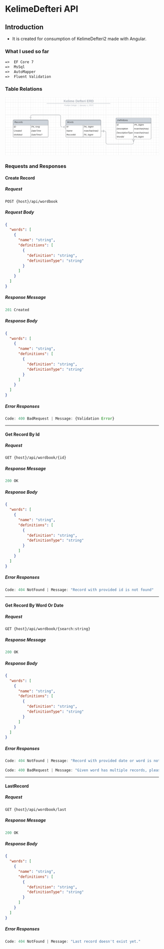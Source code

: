 # KelimeDefteri API

## Introduction

- It is created for consumption of KelimeDefteri2 made with Angular.

### What I used so far

    =>  EF Core 7
    =>  MsSql
    =>  AutoMapper
    =>  Fluent Validation

### Table Relations

![Table Relations](./Documents/Pics/KelimeDefteriERD.png)

### Requests and Responses

#### Create Record

##### Request

````
POST {host}/api/wordbook
````

##### Request Body

````json
{
  "words": [
    {
      "name": "string",
      "definitions": [
        {
          "definition": "string",
          "definitionType": "string"
        }
      ]
    }
  ]
}
````

##### Response Message

````js
201 Created
````

##### Response Body

````json
{
  "words": [
    {
      "name": "string",
      "definitions": [
        {
          "definition": "string",
          "definitionType": "string"
        }
      ]
    }
  ]
}
````

##### Error Responses

````js
Code: 400 BadRequest | Message: {Validation Error}
````

----------------------------

#### Get Record By Id

##### Request

````
GET {host}/api/wordbook/{id}
````

##### Response Message

````js
200 OK
````

##### Response Body

````json
{
  "words": [
    {
      "name": "string",
      "definitions": [
        {
          "definition": "string",
          "definitionType": "string"
        }
      ]
    }
  ]
}
````

##### Error Responses

````js
Code: 404 NotFound | Message: "Record with provided id is not found"
````
--------------------------------

#### Get Record By Word Or Date

##### Request

````
GET {host}/api/wordbook/{search:string}
````

##### Response Message

````js
200 OK
````

##### Response Body

```json
{
  "words": [
    {
      "name": "string",
      "definitions": [
        {
          "definition": "string",
          "definitionType": "string"
        }
      ]
    }
  ]
}
```

##### Error Responses

````js
Code: 404 NotFound | Message: "Record with provided date or word is not found"
````
````js
Code: 400 BadRequest | Message: "Given word has multiple records, please provide date instead."
````
------------------
#### LastRecord

##### Request

````
GET {host}/api/wordbook/last
````

##### Response Message

````js
200 OK
````

##### Response Body

````json
{
  "words": [
    {
      "name": "string",
      "definitions": [
        {
          "definition": "string",
          "definitionType": "string"
        }
      ]
    }
  ]
}
````
##### Error Responses

````js
Code: 404 NotFound | Message: "Last record doesn't exist yet."
````